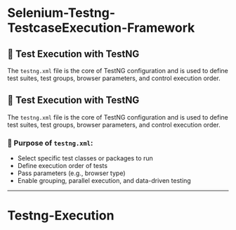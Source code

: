 # Selenium-Testng-TestcaseExecution-Framework
## 🧪 Test Execution with TestNG

The `testng.xml` file is the core of TestNG configuration and is used to define test suites, test groups, browser parameters, and control execution order.

## 🧪 Test Execution with TestNG

The `testng.xml` file is the core of TestNG configuration and is used to define test suites, test groups, browser parameters, and control execution order.

### 🔧 Purpose of `testng.xml`:

- Select specific test classes or packages to run
- Define execution order of tests
- Pass parameters (e.g., browser type)
- Enable grouping, parallel execution, and data-driven testing

---
# Testng-Execution
